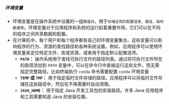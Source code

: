 ##### 环境变量
- 环境变量是在操作系统中设置的一组`键值对`，用于`存储全局的配置信息、路径、临时数据等`。环境变量对于应用程序和系统的运行起着重要作用，它们可以在不同的程序之间共享数据和配置。
- 在计算机中，每个用户和每个程序都有自己的环境变量集合。这些变量可以影响程序的行为、资源的查找路径和各种系统设置。例如，应用程序可以使用环境变量来定位特定文件、库或资源，或者用于指定默认配置选项。
	- **`PATH`：** 操作系统用于查找可执行文件的路径列表。通过将可执行文件所在的路径添加到 `PATH` 变量中，可以在命令行中直接运行这些文件，而无需指定完整路径。比如终端执行 `conda` 命令需要配置 `conda` 环境变量
	- **`TEMP` 或 `TMP`：** 用于指定临时文件存储的路径。应用程序可以将临时文件存储在这些路径中，然后在不再需要时自动清理。
	- **`JAVA_HOME`：** 用于指定 Java 开发工具包的安装路径。许多 Java 应用程序和工具需要知道 Java 的安装位置。

